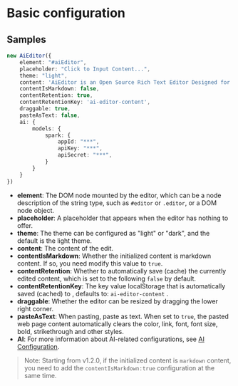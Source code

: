 # Basic configuration

## Samples

```typescript
new AiEditor({
    element: "#aiEditor",
    placeholder: "Click to Input Content...",
    theme: "light",
    content: 'AiEditor is an Open Source Rich Text Editor Designed for AI. ',
    contentIsMarkdown: false,
    contentRetention: true,
    contentRetentionKey: 'ai-editor-content',
    draggable: true,
    pasteAsText: false,
    ai: {
        models: {
            spark: {
                appId: "***",
                apiKey: "***",
                apiSecret: "***",
            }
        }
    }
})
```


- **element**: The DOM node mounted by the editor, which can be a node description of the string type, such as `#editor` or  `.editor`, or a DOM node object.
- **placeholder**: A placeholder that appears when the editor has nothing to offer.
- **theme**: The theme can be configured as "light" or "dark", and the default is the light theme.
- **content**: The content of the edit.
- **contentIsMarkdown**: Whether the initialized content is markdown content. If so, you need modify this value to `true`.
- **contentRetention**: Whether to automatically save (cache) the currently edited content, which is set to the following `false` by default.
- **contentRetentionKey**: The key value localStorage that is automatically saved (cached) to , defaults to: `ai-editor-content` .
- **draggable**: Whether the editor can be resized by dragging the lower right corner.
- **pasteAsText**: When pasting, paste as text. When set to `true`, the pasted web page content automatically clears the color, link, font, font size, bold, strikethrough and other styles.
- **AI**: For more information about AI-related configurations, see [AI Configuration](/zh/ai/base.md).

> Note: Starting from v1.2.0, if the initialized content is `markdown` content, you need to add the `contentIsMarkdown:true` configuration at the same time.
